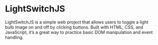 # LightSwitchJS
LightSwitchJS is a simple web project that allows users to toggle a light bulb image on and off by clicking buttons. Built with HTML, CSS, and JavaScript, it’s a great way to practice basic DOM manipulation and event handling.
